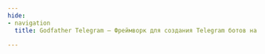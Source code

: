 ```yaml
---
hide:
- navigation
  title: Godfather Telegram – Фреймворк для создания Telegram ботов на Java

---
```

